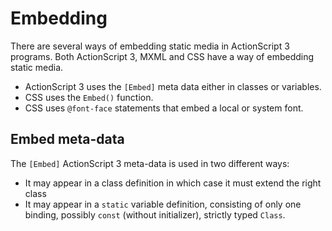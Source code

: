 # Embedding

There are several ways of embedding static media in ActionScript 3 programs. Both ActionScript 3, MXML and CSS have a way of embedding static media.

- ActionScript 3 uses the `[Embed]` meta data either in classes or variables.
- CSS uses the `Embed()` function.
- CSS uses `@font-face` statements that embed a local or system font.

## Embed meta-data

The `[Embed]` ActionScript 3 meta-data is used in two different ways:

* It may appear in a class definition in which case it must extend the right class
* It may appear in a `static` variable definition, consisting of only one binding, possibly `const` (without initializer), strictly typed `Class`.